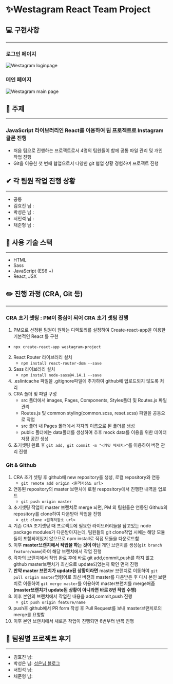 # ✨Westagram React Team Project

## 💻 구현사항

---

### 로그인 페이지

![Westagram loginpage](https://user-images.githubusercontent.com/60565155/113987430-5ccfdd00-9889-11eb-9685-8c1763e915a0.gif)

### 메인 페이지

![Westagram main page](https://user-images.githubusercontent.com/60565155/113988321-4fffb900-988a-11eb-90ae-596a56246980.gif)

## 🎈 주제

---

### JavaScript 라이브러리인 React를 이용하여 팀 프로젝트로 Instagram 클론 진행

- 처음 팀으로 진행하는 프로젝트로서 4명의 팀원들이 함께 공통 파일 관리 및 개인 작업 진행
- Git을 이용한 첫 번째 협업으로서 다양한 git 협업 상황 경험하며 프로젝트 진행

## ✔ 각 팀원 작업 진행 상황

---

- 공통
- 김효진 님 :
- 박성은 님 :
- 서민석 님 :
- 채준형 님 :

## 🔧 사용 기술 스택

---

- HTML
- Sass
- JavaScript (ES6 +)
- React, JSX

## ✏️ 진행 과정 (CRA, Git 등)

---

### CRA 초기 셋팅 : PM이 중심이 되어 CRA 초기 셋팅 진행

1. PM으로 선정된 팀원이 원하는 디렉토리를 설정하여 Create-react-app을 이용한 기본적인 React 틀 구현

- `npx create-react-app westagram-project`

2. React Router 라이브러리 설치
   - `npm install react-router-dom --save`
3. Sass 라이브러리 설치
   - `npm install node-sass@4.14.1 --save`
4. .eslintcache 파일을 .gitignore파일에 추가하여 github에 업로드되지 않도록 처리
5. CRA 폴더 및 파일 구성
   - src 폴더에서 images, Pages, Components, Styles폴더 및 Routes.js 파일 관리
   - Routes.js 및 common styling(common.scss, reset.scss) 파일을 공동으로 작업
   - src 폴더 내 Pages 폴더에서 각자의 이름으로 된 폴더를 생성
   - public 폴더에는 data폴더를 생성하여 추후 mock data를 이용을 위한 데이터 저장 공간 생성
6. 초기셋팅 완료 후 `git add, git commit -m "<커밋 메세지>"`를 이용하여 버전 관리 진행

### Git & Github

1. CRA 초기 셋팅 후 github에 new repository를 생성, 로컬 repository와 연동
   - `git remote add origin <원격저장소 url>`
2. 연동된 repository의 master 브랜치에 로컬 respository에서 진행한 내역을 업로드
   - `git push origin master`
3. 초기셋팅 작업이 master 브랜치로 merge 되면, PM 외 팀원들은 연동된 Github의 repository를 clone하여 다운받아 작업을 진행
   - `git clone <원격저장소 url>`
4. 기존 CRA 초기셋팅 때 프로젝트에 필요한 라이브러리들을 담고있는 node package modules가 다운받아지는데, 팀원들의 git clone작업 시에는 해당 모듈들이 포함되어있지 않으므로 npm install로 직접 모듈을 다운로드함
5. 이후 **master브랜치에서 작업을 하는 것이 아닌** 개인 브랜치를 생성(`git branch feature/name`)하여 해당 브랜치에서 작업 진행
6. 각자의 브랜치에서 작업 완료 후에 바로 git add,commit,push를 하지 않고 github master브랜치가 최신으로 update되었는지 확인 먼저 진행
7. **만약 master 브랜치가 update된 상황이라면** master 브랜치로 이동하여 `git pull origin master`명령어로 최신 버전의 master를 다운받은 후 다시 본인 브랜치로 이동하여 `git merge master`를 이용하여 master브랜치를 merge해줌 **(master브랜치가 update된 상황이 아니라면 바로 8번 작업 수행)**
8. 이후 본인의 브랜치에서 작업한 내용을 add,commit,push 진행
   - `git push origin feature/name`
9. push후 github에서 PR form 작성 후 Pull Request를 보내 master브랜치로의 merge를 요청함
10. 이후 본인 브랜치에서 새로운 작업이 진행되면 6번부터 반복 진행

## 📕 팀원별 프로젝트 후기

---

- 김효진 님:
- 박성은 님: [성은님 블로그](https://velog.io/@elena_park)
- 서민석 님:
- 채준형 님:
